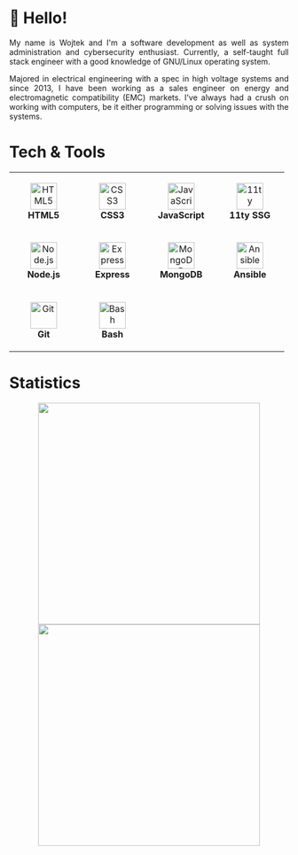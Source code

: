 # :wave: Hello!

<div align="justify">

My name is Wojtek and I'm a software development as well as system administration and cybersecurity enthusiast. Currently, a self-taught full stack engineer with a good knowledge of GNU/Linux operating system.

Majored in electrical engineering with a spec in high voltage systems and since 2013, I have been working as a sales engineer on energy and electromagnetic compatibility (EMC) markets. I've always had a crush on working with computers, be it either programming or solving issues with the systems.

</div>

# Tech & Tools

<table align="center">
  <tr>
  <td align="center" height="108" width="108">
      <img
        src="https://cdn.jsdelivr.net/gh/devicons/devicon/icons/html5/html5-original.svg"
        width="48"
        height="48"
        alt="HTML5"
      />
      <br /><strong>HTML5</strong>
    </td>
    <td align="center" height="108" width="108">
      <img
        src="https://cdn.jsdelivr.net/gh/devicons/devicon/icons/css3/css3-original.svg"
        width="48"
        height="48"
        alt="CSS3"
      />
      <br /><strong>CSS3</strong>
    </td>
    <td align="center" height="108" width="108">
      <img
        src="https://cdn.jsdelivr.net/gh/devicons/devicon/icons/javascript/javascript-original.svg"
        width="48"
        height="48"
        alt="JavaScript"
      />
      <br /><strong>JavaScript</strong>
    </td>
    <td align="center" height="108" width="108">
      <img
        src="https://cdn.jsdelivr.net/gh/devicons/devicon/icons/eleventy/eleventy-original.svg"
        width="48"
        height="48"
        alt="11ty"
      />
      <br /><strong>11ty SSG</strong>
    </td>
    </tr>
    <tr>
    <td align="center" height="108" width="108">
      <img
        src="https://cdn.jsdelivr.net/gh/devicons/devicon/icons/nodejs/nodejs-original.svg"
        width="48"
        height="48"
        alt="Node.js"
      />
      <br /><strong>Node.js</strong>
    </td>
    <td align="center" height="108" width="108">
      <img
        src="https://cdn.jsdelivr.net/gh/devicons/devicon/icons/express/express-original.svg"
        width="48"
        height="48"
        alt="Express"
      />
      <br /><strong>Express</strong>
    </td>
    <td align="center" height="108" width="108">
      <img
        src="https://cdn.jsdelivr.net/gh/devicons/devicon/icons/mongodb/mongodb-original.svg"
        width="48"
        height="48"
        alt="MongoDB"
      />
      <br /><strong>MongoDB</strong>
    </td>
    <td align="center" height="108" width="108">
      <img
        src="https://cdn.jsdelivr.net/gh/devicons/devicon/icons/ansible/ansible-original.svg"
        width="48"
        height="48"
        alt="Ansible"
      />
      <br /><strong>Ansible</strong>
    </td>
  </tr>
  <tr>
  <td align="center" height="108" width="108">
      <img
        src="https://cdn.jsdelivr.net/gh/devicons/devicon/icons/git/git-original.svg"
        width="48"
        height="48"
        alt="Git"
      />
      <br /><strong>Git</strong>
    </td>
    <td align="center" height="108" width="108">
      <img
        src="https://cdn.jsdelivr.net/gh/devicons/devicon/icons/bash/bash-original.svg"
        width="48"
        height="48"
        alt="Bash"
      />
      <br /><strong>Bash</strong>
    </td>
  </tr>
</table>

# Statistics

<div align="center">
<img src="https://github-readme-stats.vercel.app/api?username=VeejayPL&show_icons=true&theme=nord&hide_border=true" width="400">

<img src="https://github-readme-streak-stats.herokuapp.com?user=VeejayPL&theme=nord&hide_border=true" width="400">
</div>
